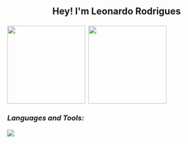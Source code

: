## <p align="center"> Hey! I'm Leonardo Rodrigues 


<img align="left" height="180em" src="https://github-readme-stats.vercel.app/api/top-langs/?username=LeoRodrigues1&layout=compact&theme=radical"/>
<p>&nbsp;<img align="center" height="180em" src="https://github-readme-stats.vercel.app/api?username=LeoRodrigues1&show_icons=true&locale=en&theme=radical"/></p>

<i>
  <h3 align="left">Languages and Tools:</h3>
    <p align="left">
      <img src= "https://skillicons.dev/icons?i=cpp,java,python,mysql&theme=dark"/>
